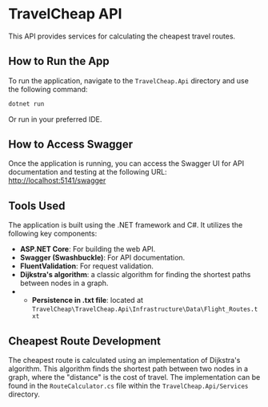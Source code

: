 # TravelCheap API
This API provides services for calculating the cheapest travel routes.
## How to Run the App
To run the application, navigate to the `TravelCheap.Api` directory and use the following command:
``` bash
dotnet run
```

Or run in your preferred IDE.

## How to Access Swagger
Once the application is running, you can access the Swagger UI for API documentation and testing at the following URL:
[http://localhost:5141/swagger](http://localhost:5141/swagger)
## Tools Used
The application is built using the .NET framework and C#. It utilizes the following key components:
- **ASP.NET Core**: For building the web API.
- **Swagger (Swashbuckle)**: For API documentation.
- **FluentValidation**: For request validation.
- **Dijkstra's algorithm**: a classic algorithm for finding the shortest paths between nodes in a graph.
- - **Persistence in .txt file**: located at `TravelCheap\TravelCheap.Api\Infrastructure\Data\Flight_Routes.txt`

## Cheapest Route Development
The cheapest route is calculated using an implementation of Dijkstra's algorithm. This algorithm finds the shortest path between two nodes in a graph, where the "distance" is the cost of travel. The implementation can be found in the `RouteCalculator.cs` file within the `TravelCheap.Api/Services` directory.
